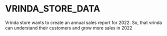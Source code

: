 # VRINDA_STORE_DATA

Vrinda store wants to create an annual sales report for 2022. 
So, that vrinda can understand their customers and grow more sales in 2022
